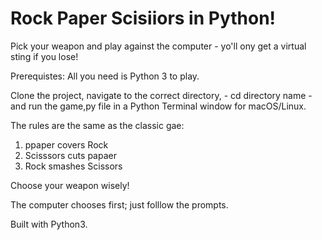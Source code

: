 # Rock Paper Scisiiors in Python!

Pick your weapon and play against the computer - yo'll ony get a virtual sting if you lose!

Prerequistes: All you need is Python 3 to play.

Clone the project, navigate to the correct directory, - cd directory name - and run the game,py file in a Python Terminal window for macOS/Linux.

The rules are the same as the classic gae:
1. ppaper covers Rock 
2. Scisssors cuts papaer
3. Rock smashes Scissors

Choose your weapon wisely!

The computer chooses first; just folllow the prompts.

Built with Python3.